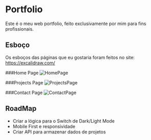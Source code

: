 # Portfolio

Este é o meu web portfolio, feito exclusivamente por mim para fins profissionais.

## Esboço
Os esboços das páginas que eu gostaria foram feitos no site: https://excalidraw.com/

###Home Page
![HomePage](https://user-images.githubusercontent.com/42069442/128221662-d45e4fe4-4e87-4492-b231-0283c0ef22e3.png)

###Projects Page
![ProjectsPage](https://user-images.githubusercontent.com/42069442/128221678-bb5dbf18-100a-4ab7-a38a-8332a82c1a89.png)

###Contact Page
![ContactPage](https://user-images.githubusercontent.com/42069442/128221687-547eb794-7811-418d-a8ba-d4764c35cf3b.png)

## RoadMap
- Criar a lógica para o Switch de Dark/Light Mode
- Mobile First e responsividade
- Criar API para armazenar dados de projetos
